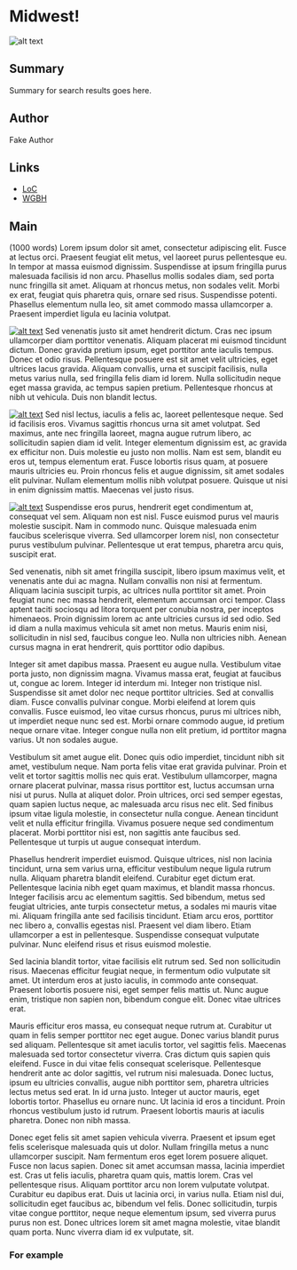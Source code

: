 # Midwest!

![alt text](http://mlamedia01.wgbh.org/aapb/thumbnail/cpb-aacip_37-010p2nvv.jpg)

## Summary

Summary for search results goes here.

## Author

Fake Author

## Links

- [LoC](http://loc.gov)
- [WGBH](http://wgbh.org)

## Main

(1000 words) Lorem ipsum dolor sit amet, consectetur adipiscing elit. Fusce at 
lectus orci. Praesent feugiat elit metus, vel laoreet purus pellentesque eu. In 
tempor at massa euismod dignissim. Suspendisse at ipsum fringilla purus 
malesuada facilisis id non arcu. Phasellus mollis sodales diam, sed porta nunc 
fringilla sit amet. Aliquam at rhoncus metus, non sodales velit. Morbi ex erat, 
feugiat quis pharetra quis, ornare sed risus. Suspendisse potenti. Phasellus 
elementum nulla leo, sit amet commodo massa ullamcorper a. Praesent imperdiet 
ligula eu lacinia volutpat.

[![alt text](/thumbnails/cpb-aacip_37-31cjt2qs)](/catalog/cpb-aacip_37-31cjt2qs "item 1 summary") Sed venenatis justo sit amet hendrerit dictum. Cras nec ipsum ullamcorper diam 
porttitor venenatis. Aliquam placerat mi euismod tincidunt dictum. Donec 
gravida pretium ipsum, eget porttitor ante iaculis tempus. Donec et odio risus. 
Pellentesque posuere est sit amet velit ultricies, eget ultrices lacus gravida. 
Aliquam convallis, urna et suscipit facilisis, nulla metus varius nulla, sed 
fringilla felis diam id lorem. Nulla sollicitudin neque eget massa gravida, ac 
tempus sapien pretium. Pellentesque rhoncus at nibh ut vehicula. Duis non 
blandit lectus.

[![alt text](/thumbnails/cpb-aacip_37-31cjt2qs)](/catalog/cpb-aacip_358-01bk3s1z "item 1 summary")
Sed nisl lectus, iaculis a felis ac, laoreet pellentesque neque. Sed id 
facilisis eros. Vivamus sagittis rhoncus urna sit amet volutpat. Sed maximus, 
ante nec fringilla laoreet, magna augue rutrum libero, ac sollicitudin sapien 
diam id velit. Integer elementum dignissim est, ac gravida ex efficitur non. 
Duis molestie eu justo non mollis. Nam est sem, blandit eu eros ut, tempus 
elementum erat. Fusce lobortis risus quam, at posuere mauris ultricies eu. 
Proin rhoncus felis et augue dignissim, sit amet sodales elit pulvinar. Nullam 
elementum mollis nibh volutpat posuere. Quisque ut nisi in enim dignissim 
mattis. Maecenas vel justo risus.

[![alt text](/thumbnails/cpb-aacip_37-31cjt2qs)](/catalog/cpb-aacip_55-644qs820 "item 1 summary")
Suspendisse eros purus, hendrerit eget condimentum at, consequat vel sem. 
Aliquam non est nisl. Fusce euismod purus vel mauris molestie suscipit. Nam in 
commodo nunc. Quisque malesuada enim faucibus scelerisque viverra. Sed 
ullamcorper lorem nisl, non consectetur purus vestibulum pulvinar. Pellentesque 
ut erat tempus, pharetra arcu quis, suscipit erat.

Sed venenatis, nibh sit amet fringilla suscipit, libero ipsum maximus velit, et 
venenatis ante dui ac magna. Nullam convallis non nisi at fermentum. Aliquam 
lacinia suscipit turpis, ac ultrices nulla porttitor sit amet. Proin feugiat 
nunc nec massa hendrerit, elementum accumsan orci tempor. Class aptent taciti 
sociosqu ad litora torquent per conubia nostra, per inceptos himenaeos. Proin 
dignissim lorem ac ante ultricies cursus id sed odio. Sed id diam a nulla 
maximus vehicula sit amet non metus. Mauris enim nisi, sollicitudin in nisl 
sed, faucibus congue leo. Nulla non ultricies nibh. Aenean cursus magna in erat 
hendrerit, quis porttitor odio dapibus.

Integer sit amet dapibus massa. Praesent eu augue nulla. Vestibulum vitae porta 
justo, non dignissim magna. Vivamus massa erat, feugiat at faucibus ut, congue 
ac lorem. Integer id interdum mi. Integer non tristique nisl. Suspendisse sit 
amet dolor nec neque porttitor ultricies. Sed at convallis diam. Fusce 
convallis pulvinar congue. Morbi eleifend at lorem quis convallis. Fusce 
euismod, leo vitae cursus rhoncus, purus mi ultrices nibh, ut imperdiet neque 
nunc sed est. Morbi ornare commodo augue, id pretium neque ornare vitae. 
Integer congue nulla non elit pretium, id porttitor magna varius. Ut non 
sodales augue.

Vestibulum sit amet augue elit. Donec quis odio imperdiet, tincidunt nibh sit 
amet, vestibulum neque. Nam porta felis vitae erat gravida pulvinar. Proin et 
velit et tortor sagittis mollis nec quis erat. Vestibulum ullamcorper, magna 
ornare placerat pulvinar, massa risus porttitor est, luctus accumsan urna nisi 
ut purus. Nulla at aliquet dolor. Proin ultrices, orci sed semper egestas, quam 
sapien luctus neque, ac malesuada arcu risus nec elit. Sed finibus ipsum vitae 
ligula molestie, in consectetur nulla congue. Aenean tincidunt velit et nulla 
efficitur fringilla. Vivamus posuere neque sed condimentum placerat. Morbi 
porttitor nisi est, non sagittis ante faucibus sed. Pellentesque ut turpis ut 
augue consequat interdum.

Phasellus hendrerit imperdiet euismod. Quisque ultrices, nisl non lacinia 
tincidunt, urna sem varius urna, efficitur vestibulum neque ligula rutrum 
nulla. Aliquam pharetra blandit eleifend. Curabitur eget dictum erat. 
Pellentesque lacinia nibh eget quam maximus, et blandit massa rhoncus. Integer 
facilisis arcu ac elementum sagittis. Sed bibendum, metus sed feugiat 
ultricies, ante turpis consectetur metus, a sodales mi mauris vitae mi. Aliquam 
fringilla ante sed facilisis tincidunt. Etiam arcu eros, porttitor nec libero 
a, convallis egestas nisl. Praesent vel diam libero. Etiam ullamcorper a est in 
pellentesque. Suspendisse consequat vulputate pulvinar. Nunc eleifend risus et 
risus euismod molestie.

Sed lacinia blandit tortor, vitae facilisis elit rutrum sed. Sed non 
sollicitudin risus. Maecenas efficitur feugiat neque, in fermentum odio 
vulputate sit amet. Ut interdum eros at justo iaculis, in commodo ante 
consequat. Praesent lobortis posuere nisi, eget semper felis mattis ut. Nunc 
augue enim, tristique non sapien non, bibendum congue elit. Donec vitae 
ultrices erat.

Mauris efficitur eros massa, eu consequat neque rutrum at. Curabitur ut quam in 
felis semper porttitor nec eget augue. Donec varius blandit purus sed aliquam. 
Pellentesque sit amet iaculis tortor, vel sagittis felis. Maecenas malesuada 
sed tortor consectetur viverra. Cras dictum quis sapien quis eleifend. Fusce in 
dui vitae felis consequat scelerisque. Pellentesque hendrerit ante ac dolor 
sagittis, vel rutrum nisi malesuada. Donec luctus, ipsum eu ultricies 
convallis, augue nibh porttitor sem, pharetra ultricies lectus metus sed erat. 
In id urna justo. Integer ut auctor mauris, eget lobortis tortor. Phasellus eu 
ornare nunc. Ut lacinia id eros a tincidunt. Proin rhoncus vestibulum justo id 
rutrum. Praesent lobortis mauris at iaculis pharetra. Donec non nibh massa.

Donec eget felis sit amet sapien vehicula viverra. Praesent et ipsum eget felis 
scelerisque malesuada quis ut dolor. Nullam fringilla metus a nunc ullamcorper 
suscipit. Nam fermentum eros eget lorem posuere aliquet. Fusce non lacus 
sapien. Donec sit amet accumsan massa, lacinia imperdiet est. Cras ut felis 
iaculis, pharetra quam quis, mattis lorem. Cras vel pellentesque risus. Aliquam 
porttitor arcu non lorem vulputate volutpat. Curabitur eu dapibus erat. Duis ut 
lacinia orci, in varius nulla. Etiam nisl dui, sollicitudin eget faucibus ac, 
bibendum vel felis. Donec sollicitudin, turpis vitae congue porttitor, neque 
neque elementum ipsum, sed viverra purus purus non est. Donec ultrices lorem 
sit amet magna molestie, vitae blandit quam porta. Nunc viverra diam id ex 
vulputate, sit. 

### For example
